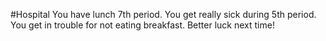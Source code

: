 #Hospital
You have lunch 7th period. You get really sick during 5th period. You get in trouble for not eating breakfast. Better luck next time!
##